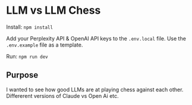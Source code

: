 # LLM vs LLM Chess

Install: `npm install`

Add your Perplexity API & OpenAI API keys to the `.env.local` file. Use the `.env.example` file as a template.

Run: `npm run dev`

## Purpose

I wanted to see how good LLMs are at playing chess against each other. Differerent versions of Claude vs Open Ai etc.
